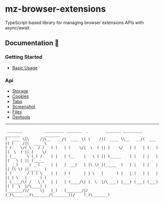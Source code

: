 # mz-browser-extensions
TypeScript-based library for managing browser extensions APIs with async/await.

## Documentation 🔖
### Getting Started 
- [Basic Usage](https://browser-extensions.mzsoft.org/pages/basic-usage.html)
### Api 
- [Storage](https://browser-extensions.mzsoft.org/pages/storage.html)
- [Cookies](https://browser-extensions.mzsoft.org/pages/cookies.html)
- [Tabs](https://browser-extensions.mzsoft.org/pages/tabs.html)
- [Screenshot](https://browser-extensions.mzsoft.org/pages/screenshot.html)
- [Files](https://browser-extensions.mzsoft.org/pages/files.html)
- [Devtools](https://browser-extensions.mzsoft.org/pages/devtools.html)
------------------------------










``` 
 _______          _________ _______  _        _______ _________ _______  _        _______ 
(  ____ \|\     /|\__   __/(  ____ \( (    /|(  ____ \\__   __/(  ___  )( (    /|(  ____ \
| (    \/( \   / )   ) (   | (    \/|  \  ( || (    \/   ) (   | (   ) ||  \  ( || (    \/
| (__     \ (_) /    | |   | (__    |   \ | || (_____    | |   | |   | ||   \ | || (_____
|  __)     ) _ (     | |   |  __)   | (\ \) |(_____  )   | |   | |   | || (\ \) |(_____  )
| (       / ( ) \    | |   | (      | | \   |      ) |   | |   | |   | || | \   |      ) |
| (____/\( /   \ )   | |   | (____/\| )  \  |/\____) |___) (___| (___) || )  \  |/\____) |
(_______/|/     \|   )_(   (_______/|/    )_)\_______)\_______/(_______)|/    )_)\_______)                                                                                     

``` 









































